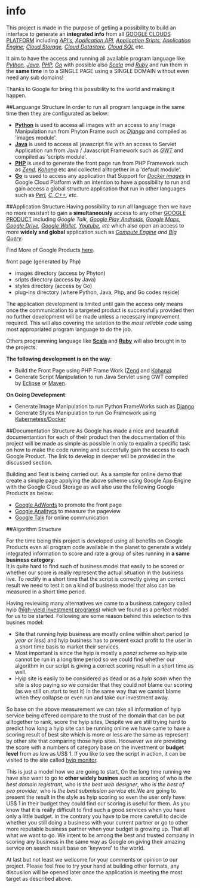 info
====

This project is made in the purpose of getiing a possibility to build an interface to generate an **integrated info** from all [GOOGLE CLOUDS PLATFORM](https://cloud.google.com/developers/) including *[API's](https://developers.google.com/apis-explorer/#p/), [Application API](https://developers.google.com/google-apps/app-apis), [Application Sripts](https://developers.google.com/apps-script/), [Application Engine](https://developers.google.com/appengine/); [Cloud Storage](https://developers.google.com/storage/), [Cloud Datastore](https://developers.google.com/datastore/), [Cloud SQL](https://developers.google.com/cloud-sql/)* etc. 

It aim to have the access and running all available program language like *[Python](https://developers.google.com/appengine/docs/python/), [Java](https://developers.google.com/appengine/docs/java/), [PHP](https://developers.google.com/appengine/docs/php/), [Go](https://developers.google.com/appengine/docs/go/)* with possible also *[Scala](http://www.scala-lang.org/old/node/1831) and [Ruby](http://code.google.com/p/appengine-jruby/)* and run them in the **same time** in to a SINGLE PAGE using a SINGLE DOMAIN without even need any sub domains! 

Thanks to Google for bring this possibility to the world and making it happen.


##Languange Structure
In order to run all program language in the same time then they are configurated as below:
- **[Python](https://www.python.org/)** is used to access all images with an access to any Image Manipulation run from Phyton Frame such as *[Django](https://www.djangoproject.com/)* and compiled as 'images module'.
- **[Java](https://www.java.com/en/)** is used to access all javascript file with an access to Servlet Application run from Java / Javascript Framework such as *[GWT](http://www.gwtproject.org/)* and compiled as 'scripts module'.
- **[PHP](http://php.net/)** is used to generate the front page run from PHP Framework such as *[Zend](http://www.zend.com/), [Kohana](http://kohanaframework.org/)* etc and collected alltogether in a 'default module'.
- **[Go](http://golang.org/)** is used to access any application that Support for *[Docker images](https://www.docker.com/)* in Google Cloud Platform with an intention to have a possibility to run and gain access a global structure application that run in other languages such as *[Perl](http://www.perl.org/), [C, C++](http://en.wikipedia.org/wiki/C%2B%2B), etc*.


##Application Structure
Having possibility to run all language then we have no more resistant to gain a **simultaneously** access to any other [GOOGLE PRODUCT](https://developers.google.com/products/) including *Google Talk, [Google Play Androids](https://developers.google.com/android/), [Google Maps](https://developers.google.com/maps/), [Google Drive](https://drive.google.com/), [Google Wallet](https://developers.google.com/wallet/), [Youtube](https://developers.google.com/youtube/), etc* which also open an access to more **widely and global** application such as *[Compute Engine](https://developers.google.com/compute/) and [Big Query](https://developers.google.com/bigquery/)*.

Find More of Google Products [here](http://en.wikipedia.org/wiki/Google_Services).

front page (generated by Php)
- images directory (access by Phyton)
- sripts directory (access by Java)
- styles directory (access by Go)
- plug-ins directory (where Python, Java, Php, and Go codes reside)

The application development is limited until gain the access only means once the communication to a targeted product is successfully provided then no further development will be made unless a necessary improvement required. This will also covering the seletion to the *most reliable code* using most appropriated program language to do the job. 

Others programming language like **[Scala](http://www.scala-lang.org/)** and **[Ruby](https://www.ruby-lang.org/en/)** will also brought in to the projects. 

**The following development is on the way**: 
- Build the Front Page using PHP Frame Work ([Zend](http://stackoverflow.com/questions/19824594/zend-framework-1-x-on-google-app-engine) and [Kohana](http://raivoratsep.com/52/kohana-mvc-framework-on-google-app-engine-or-not/))
- Generate Script Manipulation to run Java Servlet using GWT compiled by [Eclipse](https://developers.google.com/eclipse/) or [Maven](https://developers.google.com/appengine/docs/java/tools/maven).

**On Going Development**:
- Generate Image Manipulation to run Python FrameWorks such as [Django](https://developers.google.com/appengine/articles/django-nonrel)
- Generate Styles Manipulation to run Go Framework using [Kubernetess/Docker](https://developers.google.com/compute/docs/containers)


##Documentation Structure
As Google has made a nice and beautifull documentantion for each of their product then the documentation of this project will be made as simple as possible in only to expalin a specific task on how to make the code running and succesfully gain the access to each Google Product. The link to develop in deeper will be provided in the discussed section.

Building and Test is being carried out. As a sample for online demo that create a simple page applying the above scheme using Google App Engine with the Google Cloud Storage as well also use the following Google Products as below:

- [Google AdWords](https://adwords.google.com) to promote the front page
- [Google Analitycs](https://www.google.com/analytics/) to measure the pageview
- [Google Talk](http://www.google.com/talk/whatsnew_more.html) for online communication


##Algorithm Structure

For the time being this project is developed using all benefits on Google Products even all program code available in the planet to generate a widely integrated information to score and rate a group of sites running in **a same business category**.   
It is quite hard to find such of business model that easily to be scored or whether our score is really represent the actual situation in the business live. To rectify in a short time that the script is correctly giving an correct result we need to test it on a kind of business model that also can be measured in a short time period.   

Having reviewing many alternatives we came to a business category called hyip ([high-yield investment programs](http://en.wikipedia.org/wiki/High-yield_investment_program)) which we found as a perfect model for us to be started. Following are some reason behind this selection to this busines model:

- Site that running hyip business are mostly online within short period (*a year or less*) and hyip business has to present  exact profit to the user in a short time basis to market their services.
- Most important is since the hyip is mostly a *ponzi scheme* so hyip site cannot be run in a long time period so we could  find whether our algorithm in our script is giving a correct scoring result in a short time as well.
- Hyip site is easily to be considered as dead or as a *hyip scam* when the site is stop paying so we consider that they could not blame our scoring (as we still on start to test it) in the same way that we cannot blame when they collapse or even run and take our investment away.

So base on the above measurement we can take all information of hyip service being offered compare to the trust of the domain that can be put alltogether to rank, score the hyip sites, Despite we are still trying hard to predict how long a hyip site can be running online we have came to have a scoring result of best site which is more or less are the same as represent by other site that comparing those hyip sites. Hoowever we are providing the score with a numbers of category base on the investment or **budget level** from as low as US$ 1. If you like to see the script in action, it can be visited to the site called [hyip monitor](http://tophyips.info).  

This is just a model how we are going to start. On the long time running we have also want to go to **other widely busines** such as scoring of who is *the best domain registrant*, who is *the best web designer*, who is *the best of seo provider*, who is *the best submission service* etc.We are going to present the result in the style as hyip scoring so even the user only have US$ 1 in their budget they could find our scoring is useful for them. As you know that it is really difficult to find such a good services when you have only a little budget. in the contrary you have to be more carefull to decide whether you still doing a business with your current partner or go to other more reputable business partner when your budget is growing up. That all what we want to go. We intent to be among the best and trusted company in scoring any business in the same way as Google on giving their amazing service on search result base on 'keyword' to the world.

At last but not least we wellcome for your comments or opinion to our project. Please feel free to try your hand at building other formats, any discusiion will be opened later once the application is meeting the most target as described above.
